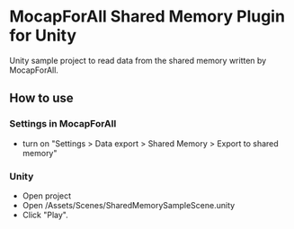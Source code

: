 # MocapForAll Shared Memory Plugin for Unity

Unity sample project to read data from the shared memory written by MocapForAll.

## How to use

### Settings in MocapForAll

- turn on "Settings > Data export > Shared Memory > Export to shared memory"

### Unity

- Open project
- Open /Assets/Scenes/SharedMemorySampleScene.unity
- Click "Play".
